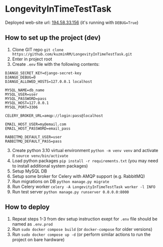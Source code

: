 # LongevityInTimeTestTask

Deployed web-site url: [194.58.33.156](http://194.58.33.156/) (it's running with `DEBUG=True`)

## How to set up the project (dev)
1. Clone GIT repo `git clone https://github.com/kuzminRM/LongevityInTimeTestTask.git`
2. Enter in project root
3. Create `.env` file with the following contents:
```
DJANGO_SECRET_KEY=django-secret-key
DJANGO_DEBUG=0
DJANGO_ALLOWED_HOSTS=127.0.0.1 localhost

MYSQL_NAME=db_name
MYSQL_USER=user
MYSQL_PASSWORD=pass
MYSQL_HOST=127.0.0.1
MYSQL_PORT=3306

CELERY_BROKER_URL=amqp://login:pass@localhost

EMAIL_HOST_USER=my@email.com
EMAIL_HOST_PASSWORD=email_pass

RABBITMQ_DEFAULT_USER=user
RABBITMQ_DEFAULT_PASS=pass
```
3. Create python 3.10 virtual environment `python -m venv venv` and activate it `source venv/bin/activate`
4. Load python packages `pip install -r requirements.txt` (you may need to install additional system packages)
5. Setup MySQL DB
6. Setup some broker for Celery with AMQP support (e.g. RabbitMQ)
7. Run migrations on DB `python manage.py migrate`
8. Run Celery worker `celery -A LongevityInTimeTestTask worker -l INFO`
9. Run test server `python manage.py runserver 0.0.0.0:8000`

## How to deploy
1. Repeat steps 1-3 from dev setup instruction exept for `.env` file should be named as `.env.prod`
2. Run `sudo docker compose build` (or `docker-compose` for older versions)
3. Run `sudo docker compose up -d` (or perform similar actions to run the project on bare hardware)
